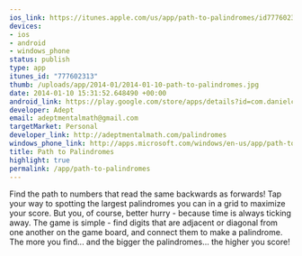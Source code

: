 ```yaml
--- 
ios_link: https://itunes.apple.com/us/app/path-to-palindromes/id777602313
devices: 
- ios
- android
- windows_phone
status: publish
type: app
itunes_id: "777602313"
thumb: /uploads/app/2014-01/2014-01-10-path-to-palindromes.jpg
date: 2014-01-10 15:31:52.648490 +00:00
android_link: https://play.google.com/store/apps/details?id=com.danielcwilson.PathToPalindromes
developer: Adept
email: adeptmentalmath@gmail.com
targetMarket: Personal
developer_link: http://adeptmentalmath.com/palindromes
windows_phone_link: http://apps.microsoft.com/windows/en-us/app/path-to-palindromes/c56fe53c-4c73-4abd-895c-0c412a8efed4
title: Path to Palindromes
highlight: true
permalink: /app/path-to-palindromes
---
```


Find the path to numbers that read the same backwards as forwards! Tap your way to spotting the largest palindromes you can in a grid to maximize your score. But you, of course, better hurry - because time is always ticking away. The game is simple - find digits that are adjacent or diagonal from one another on the game board, and connect them to make a palindrome. The more you find... and the bigger the palindromes... the higher you score!
